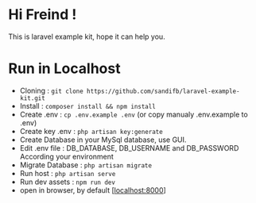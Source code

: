 # Hi Freind !
This is laravel example kit, hope it can help you.

# Run in Localhost

- Cloning  : `git clone https://github.com/sandifb/laravel-example-kit.git`
- Install  : `composer install && npm install`
- Create .env   : `cp .env.example .env` (or copy manualy .env.example to .env)
- Create key .env   : `php artisan key:generate`
- Create Database in your MySql database, use GUI.
- Edit .env file : DB_DATABASE, DB_USERNAME and DB_PASSWORD According your environment
- Migrate Database   : `php artisan migrate`
- Run host : `php artisan serve`
- Run dev assets : `npm run dev`
- open in browser, by default [[localhost:8000](http://localhost:8000)]